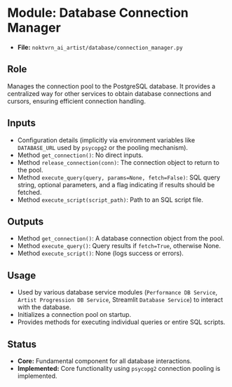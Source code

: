 # Module: Database Connection Manager

*   **File:** `noktvrn_ai_artist/database/connection_manager.py`

## Role

Manages the connection pool to the PostgreSQL database. It provides a centralized way for other services to obtain database connections and cursors, ensuring efficient connection handling.

## Inputs

*   Configuration details (implicitly via environment variables like `DATABASE_URL` used by `psycopg2` or the pooling mechanism).
*   Method `get_connection()`: No direct inputs.
*   Method `release_connection(conn)`: The connection object to return to the pool.
*   Method `execute_query(query, params=None, fetch=False)`: SQL query string, optional parameters, and a flag indicating if results should be fetched.
*   Method `execute_script(script_path)`: Path to an SQL script file.

## Outputs

*   Method `get_connection()`: A database connection object from the pool.
*   Method `execute_query()`: Query results if `fetch=True`, otherwise None.
*   Method `execute_script()`: None (logs success or errors).

## Usage

*   Used by various database service modules (`Performance DB Service`, `Artist Progression DB Service`, Streamlit `Database Service`) to interact with the database.
*   Initializes a connection pool on startup.
*   Provides methods for executing individual queries or entire SQL scripts.

## Status

*   **Core:** Fundamental component for all database interactions.
*   **Implemented:** Core functionality using `psycopg2` connection pooling is implemented.
